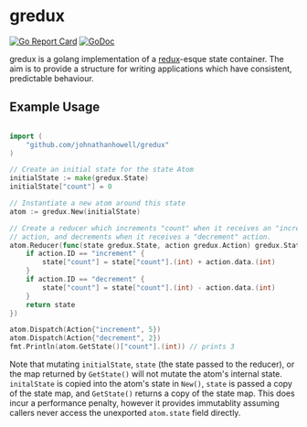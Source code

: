 # gredux
[![Go Report Card](https://goreportcard.com/badge/github.com/johnathanhowell/gredux)](https://goreportcard.com/report/github.com/johnathanhowell/gredux)
[![GoDoc](https://godoc.org/github.com/johnathanhowell/gredux?status.svg)](https://godoc.org/github.com/johnathanhowell/gredux)

gredux is a golang implementation of a [redux](https://github.com/reactjs/redux)-esque state container. The aim is to provide a structure for writing applications which have consistent, predictable behaviour.

## Example Usage

```go

import (
	"github.com/johnathanhowell/gredux"
)

// Create an initial state for the state Atom
initialState := make(gredux.State)
initialState["count"] = 0

// Instantiate a new atom around this state
atom := gredux.New(initialState)

// Create a reducer which increments "count" when it receives an "increment" 
// action, and decrements when it receives a "decrement" action.
atom.Reducer(func(state gredux.State, action gredux.Action) gredux.State {
	if action.ID == "increment" {
		state["count"] = state["count"].(int) + action.data.(int)
	}
	if action.ID == "decrement" {
		state["count"] = state["count"].(int) - action.data.(int)
	}
	return state
})

atom.Dispatch(Action{"increment", 5})
atom.Dispatch(Action{"decrement", 2})
fmt.Println(atom.GetState()["count"].(int)) // prints 3
```

Note that mutating `initialState`, `state` (the state passed to the reducer), or the map returned by `GetState()` will not mutate the atom's internal state. `initalState` is copied into the atom's state in `New()`, `state` is passed a copy of the state map, and `GetState()` returns a copy of the state map. This does incur a performance penalty, however it provides immutablity assuming callers never access the unexported `atom.state` field directly.
